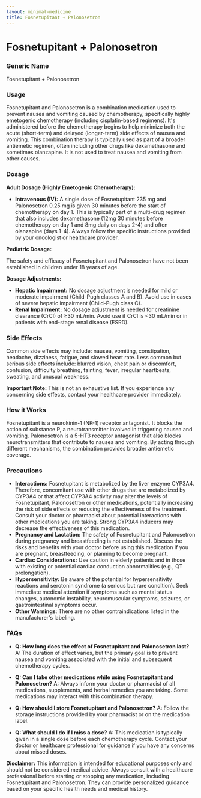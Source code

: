 ```yaml
---
layout: minimal-medicine
title: Fosnetupitant + Palonosetron
---
```


# Fosnetupitant + Palonosetron
### Generic Name
Fosnetupitant + Palonosetron

### Usage
Fosnetupitant and Palonosetron is a combination medication used to prevent nausea and vomiting caused by chemotherapy, specifically highly emetogenic chemotherapy (including cisplatin-based regimens).  It's administered before the chemotherapy begins to help minimize both the acute (short-term) and delayed (longer-term) side effects of nausea and vomiting.  This combination therapy is typically used as part of a broader antiemetic regimen, often including other drugs like dexamethasone and sometimes olanzapine.  It is not used to treat nausea and vomiting from other causes.

### Dosage

**Adult Dosage (Highly Emetogenic Chemotherapy):**

*   **Intravenous (IV):**  A single dose of Fosnetupitant 235 mg and Palonosetron 0.25 mg is given 30 minutes before the start of chemotherapy on day 1.  This is typically part of a multi-drug regimen that also includes dexamethasone (12mg 30 minutes before chemotherapy on day 1 and 8mg daily on days 2-4) and often olanzapine (days 1-4).  Always follow the specific instructions provided by your oncologist or healthcare provider.

**Pediatric Dosage:**

The safety and efficacy of Fosnetupitant and Palonosetron have not been established in children under 18 years of age.

**Dosage Adjustments:**

*   **Hepatic Impairment:** No dosage adjustment is needed for mild or moderate impairment (Child-Pugh classes A and B).  Avoid use in cases of severe hepatic impairment (Child-Pugh class C).
*   **Renal Impairment:** No dosage adjustment is needed for creatinine clearance (CrCl) of ≥30 mL/min. Avoid use if CrCl is <30 mL/min or in patients with end-stage renal disease (ESRD).


### Side Effects

Common side effects may include: nausea, vomiting, constipation, headache, dizziness, fatigue, and slowed heart rate. Less common but serious side effects include:  blurred vision, chest pain or discomfort, confusion, difficulty breathing, fainting, fever, irregular heartbeats, sweating, and unusual weakness.  

**Important Note:** This is not an exhaustive list.  If you experience any concerning side effects, contact your healthcare provider immediately.

### How it Works

Fosnetupitant is a neurokinin-1 (NK-1) receptor antagonist.  It blocks the action of substance P, a neurotransmitter involved in triggering nausea and vomiting. Palonosetron is a 5-HT3 receptor antagonist that also blocks neurotransmitters that contribute to nausea and vomiting. By acting through different mechanisms, the combination provides broader antiemetic coverage.

### Precautions

*   **Interactions:**  Fosnetupitant is metabolized by the liver enzyme CYP3A4.  Therefore, concomitant use with other drugs that are metabolized by CYP3A4 or that affect CYP3A4 activity may alter the levels of Fosnetupitant, Palonosetron or other medications, potentially increasing the risk of side effects or reducing the effectiveness of the treatment.  Consult your doctor or pharmacist about potential interactions with other medications you are taking.  Strong CYP3A4 inducers may decrease the effectiveness of this medication.
*   **Pregnancy and Lactation:** The safety of Fosnetupitant and Palonosetron during pregnancy and breastfeeding is not established.  Discuss the risks and benefits with your doctor before using this medication if you are pregnant, breastfeeding, or planning to become pregnant.
*   **Cardiac Considerations:** Use caution in elderly patients and in those with existing or potential cardiac conduction abnormalities (e.g., QT prolongation).
*   **Hypersensitivity:** Be aware of the potential for hypersensitivity reactions and serotonin syndrome (a serious but rare condition).  Seek immediate medical attention if symptoms such as mental status changes, autonomic instability, neuromuscular symptoms, seizures, or gastrointestinal symptoms occur.
* **Other Warnings**: There are no other contraindications listed in the manufacturer's labeling.


### FAQs

*   **Q: How long does the effect of Fosnetupitant and Palonosetron last?**  A: The duration of effect varies, but the primary goal is to prevent nausea and vomiting associated with the initial and subsequent chemotherapy cycles.

*   **Q: Can I take other medications while using Fosnetupitant and Palonosetron?** A: Always inform your doctor or pharmacist of all medications, supplements, and herbal remedies you are taking.  Some medications may interact with this combination therapy.

*   **Q: How should I store Fosnetupitant and Palonosetron?** A: Follow the storage instructions provided by your pharmacist or on the medication label.

*   **Q: What should I do if I miss a dose?** A:  This medication is typically given in a single dose before each chemotherapy cycle. Contact your doctor or healthcare professional for guidance if you have any concerns about missed doses.


**Disclaimer:** This information is intended for educational purposes only and should not be considered medical advice. Always consult with a healthcare professional before starting or stopping any medication, including Fosnetupitant and Palonosetron.  They can provide personalized guidance based on your specific health needs and medical history.
